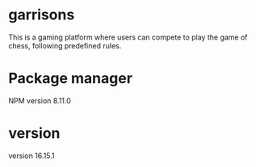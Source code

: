 # garrisons
This is a gaming platform where users can compete to play the game of chess, following predefined rules.

# Package manager
NPM version 8.11.0
# version
version 16.15.1
